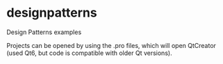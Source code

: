 # designpatterns
Design Patterns examples

Projects can be opened by using the .pro files, which will open QtCreator (used Qt6, but code is compatible with older Qt versions).
